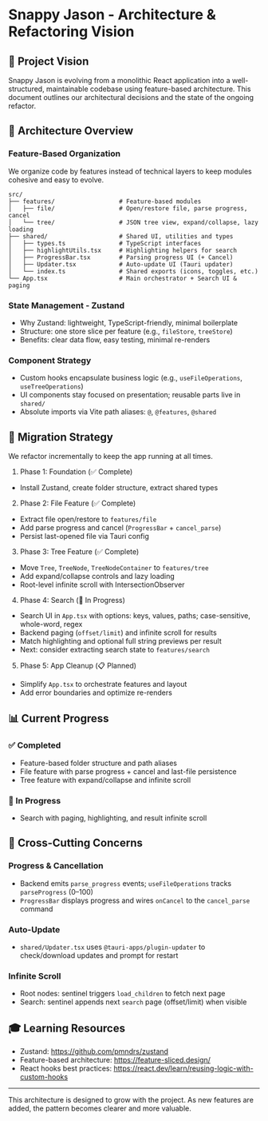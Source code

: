 # Snappy Jason - Architecture & Refactoring Vision

## 🎯 Project Vision

Snappy Jason is evolving from a monolithic React application into a well-structured, maintainable codebase using feature-based architecture. This document outlines our architectural decisions and the state of the ongoing refactor.

## 📁 Architecture Overview

### Feature-Based Organization

We organize code by features instead of technical layers to keep modules cohesive and easy to evolve.

```
src/
├── features/                  # Feature-based modules
│   ├── file/                  # Open/restore file, parse progress, cancel
│   └── tree/                  # JSON tree view, expand/collapse, lazy loading
├── shared/                    # Shared UI, utilities and types
│   ├── types.ts               # TypeScript interfaces
│   ├── highlightUtils.tsx     # Highlighting helpers for search
│   ├── ProgressBar.tsx        # Parsing progress UI (+ Cancel)
│   ├── Updater.tsx            # Auto-update UI (Tauri updater)
│   └── index.ts               # Shared exports (icons, toggles, etc.)
└── App.tsx                    # Main orchestrator + Search UI & paging
```

### State Management - Zustand

- Why Zustand: lightweight, TypeScript-friendly, minimal boilerplate
- Structure: one store slice per feature (e.g., `fileStore`, `treeStore`)
- Benefits: clear data flow, easy testing, minimal re-renders

### Component Strategy

- Custom hooks encapsulate business logic (e.g., `useFileOperations`, `useTreeOperations`)
- UI components stay focused on presentation; reusable parts live in `shared/`
- Absolute imports via Vite path aliases: `@`, `@features`, `@shared`

## 🚀 Migration Strategy

We refactor incrementally to keep the app running at all times.

1. Phase 1: Foundation (✅ Complete)

- Install Zustand, create folder structure, extract shared types

2. Phase 2: File Feature (✅ Complete)

- Extract file open/restore to `features/file`
- Add parse progress and cancel (`ProgressBar` + `cancel_parse`)
- Persist last-opened file via Tauri config

3. Phase 3: Tree Feature (✅ Complete)

- Move `Tree`, `TreeNode`, `TreeNodeContainer` to `features/tree`
- Add expand/collapse controls and lazy loading
- Root-level infinite scroll with IntersectionObserver

4. Phase 4: Search (🚧 In Progress)

- Search UI in `App.tsx` with options: keys, values, paths; case-sensitive, whole-word, regex
- Backend paging (`offset/limit`) and infinite scroll for results
- Match highlighting and optional full string previews per result
- Next: consider extracting search state to `features/search`

5. Phase 5: App Cleanup (📋 Planned)

- Simplify `App.tsx` to orchestrate features and layout
- Add error boundaries and optimize re-renders

## 📊 Current Progress

### ✅ Completed

- Feature-based folder structure and path aliases
- File feature with parse progress + cancel and last-file persistence
- Tree feature with expand/collapse and infinite scroll

### 🚧 In Progress

- Search with paging, highlighting, and result infinite scroll

## 🧩 Cross-Cutting Concerns

### Progress & Cancellation

- Backend emits `parse_progress` events; `useFileOperations` tracks `parseProgress` (0–100)
- `ProgressBar` displays progress and wires `onCancel` to the `cancel_parse` command

### Auto-Update

- `shared/Updater.tsx` uses `@tauri-apps/plugin-updater` to check/download updates and prompt for restart

### Infinite Scroll

- Root nodes: sentinel triggers `load_children` to fetch next page
- Search: sentinel appends next `search` page (offset/limit) when visible

## 🎓 Learning Resources

- Zustand: https://github.com/pmndrs/zustand
- Feature-based architecture: https://feature-sliced.design/
- React hooks best practices: https://react.dev/learn/reusing-logic-with-custom-hooks

---

This architecture is designed to grow with the project. As new features are added, the pattern becomes clearer and more valuable.
